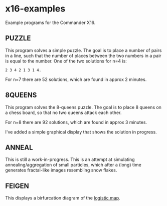 # x16-examples
Example programs for the Commander X16.

## PUZZLE
This program solves a simple puzzle.  The goal is to place a number of pairs in
a line, such that the number of places between the two numbers in a pair is
equal to the number.  One of the two solutions for n=4 is:

```
2 3 4 2 1 3 1 4.
```

For n=7 there are 52 solutions, which are found in approx 2 minutes.

## 8QUEENS
This program solves the 8-queens puzzle. The goal is to place 8 queens on a
chess board, so that no two queens attack each other.

For n=8 there are 92 solutions, which are found in approx 3 minutes.

I've added a simple graphical display that shows the solution in progress.

## ANNEAL
This is still a work-in-progress. This is an attempt at simulating
annealing/aggregation of small particles, which after a (long) time generates
fractal-like images resembling snow flakes.

## FEIGEN
This displays a birfurcation diagram of the
[logistic map](https://en.wikipedia.org/wiki/Logistic_map).
